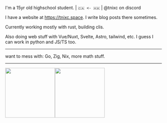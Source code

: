 I'm a 15yr old highschool student. | `🇨🇦 <- 🇭🇰`  | @tnixc on discord

I have a website at https://tnixc.space. I write blog posts there sometimes.

Currently working mostly with rust, building clis. 

Also doing web stuff with Vue/Nuxt, Svelte, Astro, tailwind, etc. I guess I can work in python and JS/TS too.

---

want to mess with: Go, Zig, Nix, more math stuff.

---

<img src="https://github-readme-stats.vercel.app/api/top-langs/?username=Tnixc&theme=tokyonight&show_icons=true&hide_border=true&layout=compact" height="160" /><img src="https://github-readme-stats.vercel.app/api?username=Tnixc&show_icons=true&hide=contribs&theme=tokyonight&hide_border=true&text_bold=false" height="160" />
